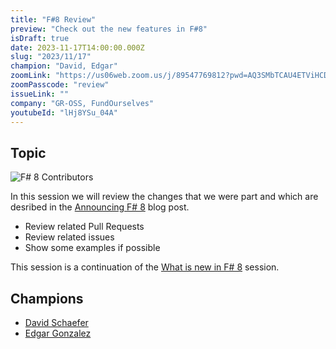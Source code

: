 ```yaml
---
title: "F#8 Review"
preview: "Check out the new features in F#8"
isDraft: true
date: 2023-11-17T14:00:00.000Z
slug: "2023/11/17"
champion: "David, Edgar"
zoomLink: "https://us06web.zoom.us/j/89547769812?pwd=AQ3SMbTCAU4ETViHCDJgf4STcMSaN1.1"
zoomPasscode: "review"
issueLink: ""
company: "GR-OSS, FundOurselves"
youtubeId: "lHj8YSu_04A"
---
```


## Topic

![F# 8 Contributors](../images/sessions/fsharp8-contributors.png)

In this session we will review the changes that we were part and which are desribed in the [Announcing F# 8](https://devblogs.microsoft.com/dotnet/announcing-fsharp-8/) blog post.

- Review related Pull Requests
- Review related issues
- Show some examples if possible

This session is a continuation of the [What is new in F# 8](https://amplifying-fsharp.github.io/sessions/2023/10/20/) session.

## Champions

- [David Schaefer](https://github.com/dawedawe)
- [Edgar Gonzalez](https://github.com/edgarfgp)
